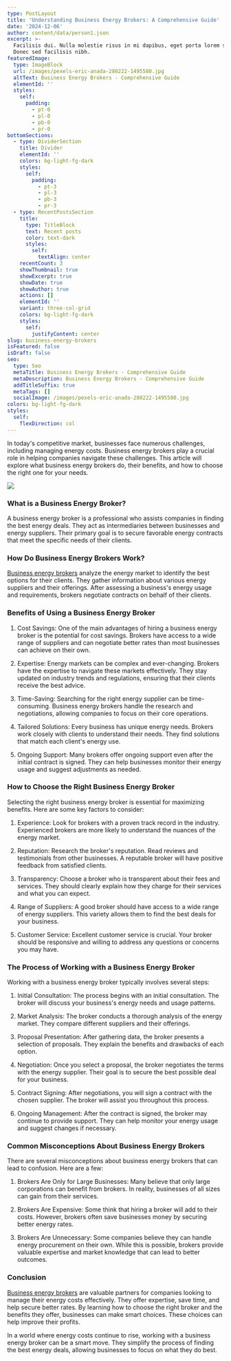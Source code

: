 ```yaml
---
type: PostLayout
title: 'Understanding Business Energy Brokers: A Comprehensive Guide'
date: '2024-12-06'
author: content/data/person1.json
excerpt: >-
  Facilisis dui. Nulla molestie risus in mi dapibus, eget porta lorem semper.
  Donec sed facilisis nibh.
featuredImage:
  type: ImageBlock
  url: /images/pexels-eric-anada-280222-1495580.jpg
  altText: Business Energy Brokers - Comprehensive Guide
  elementId: ''
  styles:
    self:
      padding:
        - pt-0
        - pl-0
        - pb-0
        - pr-0
bottomSections:
  - type: DividerSection
    title: Divider
    elementId: ''
    colors: bg-light-fg-dark
    styles:
      self:
        padding:
          - pt-3
          - pl-3
          - pb-3
          - pr-3
  - type: RecentPostsSection
    title:
      type: TitleBlock
      text: Recent posts
      color: text-dark
      styles:
        self:
          textAlign: center
    recentCount: 3
    showThumbnail: true
    showExcerpt: true
    showDate: true
    showAuthor: true
    actions: []
    elementId: ''
    variant: three-col-grid
    colors: bg-light-fg-dark
    styles:
      self:
        justifyContent: center
slug: business-energy-brokers
isFeatured: false
isDraft: false
seo:
  type: Seo
  metaTitle: Business Energy Brokers - Comprehensive Guide
  metaDescription: Business Energy Brokers - Comprehensive Guide
  addTitleSuffix: true
  metaTags: []
  socialImage: /images/pexels-eric-anada-280222-1495580.jpg
colors: bg-light-fg-dark
styles:
  self:
    flexDirection: col
---
```

In today's competitive market, businesses face numerous challenges, including managing energy costs. Business energy brokers play a crucial role in helping companies navigate these challenges. This article will explore what business energy brokers do, their benefits, and how to choose the right one for your needs.

![](/images/pexels-rdne-7821936.jpg)

### What is a Business Energy Broker?

A business energy broker is a professional who assists companies in finding the best energy deals. They act as intermediaries between businesses and energy suppliers. Their primary goal is to secure favorable energy contracts that meet the specific needs of their clients.

### How Do Business Energy Brokers Work?

[Business energy brokers](https://termina.io/blog/how-termina-compares-to-other-australian-business-energy-brokers) analyze the energy market to identify the best options for their clients. They gather information about various energy suppliers and their offerings. After assessing a business's energy usage and requirements, brokers negotiate contracts on behalf of their clients.

### Benefits of Using a Business Energy Broker

1.  Cost Savings: One of the main advantages of hiring a business energy broker is the potential for cost savings. Brokers have access to a wide range of suppliers and can negotiate better rates than most businesses can achieve on their own.



2.  Expertise: Energy markets can be complex and ever-changing. Brokers have the expertise to navigate these markets effectively. They stay updated on industry trends and regulations, ensuring that their clients receive the best advice.



3.  Time-Saving: Searching for the right energy supplier can be time-consuming. Business energy brokers handle the research and negotiations, allowing companies to focus on their core operations.



4.  Tailored Solutions: Every business has unique energy needs. Brokers work closely with clients to understand their needs. They find solutions that match each client's energy use.



5.  Ongoing Support: Many brokers offer ongoing support even after the initial contract is signed. They can help businesses monitor their energy usage and suggest adjustments as needed.



### How to Choose the Right Business Energy Broker

Selecting the right business energy broker is essential for maximizing benefits. Here are some key factors to consider:

1.  Experience: Look for brokers with a proven track record in the industry. Experienced brokers are more likely to understand the nuances of the energy market.



2.  Reputation: Research the broker's reputation. Read reviews and testimonials from other businesses. A reputable broker will have positive feedback from satisfied clients.



3.  Transparency: Choose a broker who is transparent about their fees and services. They should clearly explain how they charge for their services and what you can expect.



4.  Range of Suppliers: A good broker should have access to a wide range of energy suppliers. This variety allows them to find the best deals for your business.



5.  Customer Service: Excellent customer service is crucial. Your broker should be responsive and willing to address any questions or concerns you may have.



### The Process of Working with a Business Energy Broker

Working with a business energy broker typically involves several steps:

1.  Initial Consultation: The process begins with an initial consultation. The broker will discuss your business's energy needs and usage patterns.



2.  Market Analysis: The broker conducts a thorough analysis of the energy market. They compare different suppliers and their offerings.



3.  Proposal Presentation: After gathering data, the broker presents a selection of proposals. They explain the benefits and drawbacks of each option.



4.  Negotiation: Once you select a proposal, the broker negotiates the terms with the energy supplier. Their goal is to secure the best possible deal for your business.



5.  Contract Signing: After negotiations, you will sign a contract with the chosen supplier. The broker will assist you throughout this process.



6.  Ongoing Management: After the contract is signed, the broker may continue to provide support. They can help monitor your energy usage and suggest changes if necessary.



### Common Misconceptions About Business Energy Brokers

There are several misconceptions about business energy brokers that can lead to confusion. Here are a few:

1.  Brokers Are Only for Large Businesses: Many believe that only large corporations can benefit from brokers. In reality, businesses of all sizes can gain from their services.



2.  Brokers Are Expensive: Some think that hiring a broker will add to their costs. However, brokers often save businesses money by securing better energy rates.



3.  Brokers Are Unnecessary: Some companies believe they can handle energy procurement on their own. While this is possible, brokers provide valuable expertise and market knowledge that can lead to better outcomes.



### Conclusion

[Business energy brokers](https://termina.io/blog/how-termina-compares-to-other-australian-business-energy-brokers) are valuable partners for companies looking to manage their energy costs effectively. They offer expertise, save time, and help secure better rates. By learning how to choose the right broker and the benefits they offer, businesses can make smart choices. These choices can help improve their profits.

In a world where energy costs continue to rise, working with a business energy broker can be a smart move. They simplify the process of finding the best energy deals, allowing businesses to focus on what they do best.

